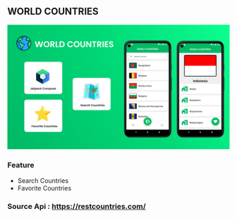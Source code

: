 ## WORLD COUNTRIES

<img src="./thumbnail.png"/>

### Feature

- Search Countries
- Favorite Countries

### Source Api : https://restcountries.com/

